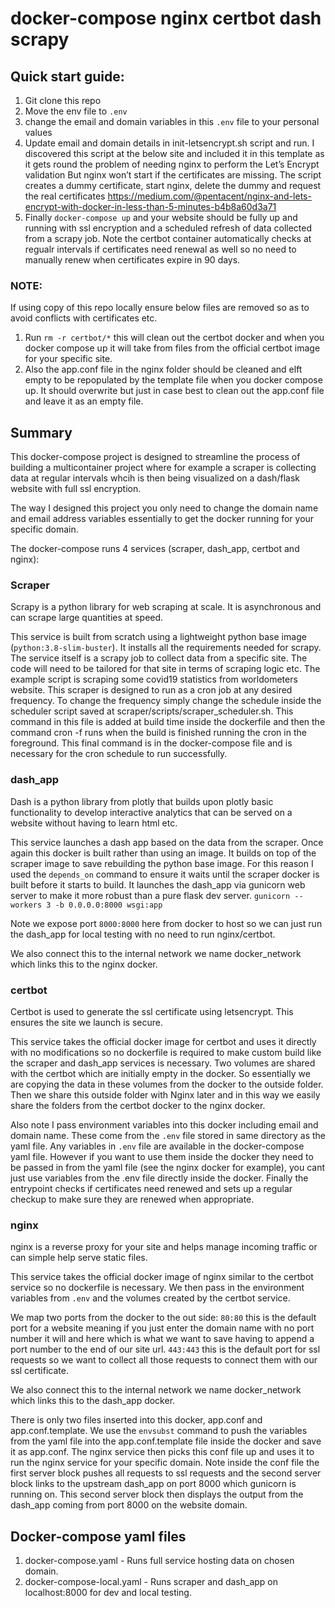 # docker-compose nginx certbot dash scrapy<br>

## Quick start guide:
1) Git clone this repo
2) Move the env file to `.env`
3) change the email and domain variables in this `.env` file to your personal values
4) Update email and domain details in init-letsencrypt.sh script and run. I discovered this script at the below site and included it in this template as it gets round the problem of needing nginx to perform the Let’s Encrypt validation But nginx won’t start if the certificates are missing. The script creates a dummy certificate, start nginx, delete the dummy and request the real certificates
https://medium.com/@pentacent/nginx-and-lets-encrypt-with-docker-in-less-than-5-minutes-b4b8a60d3a71
5) Finally `docker-compose up` and your website should be fully up and running with ssl encryption and a scheduled refresh of data collected from a scrapy job. Note the certbot container automatically checks at regualr intervals if certificates need renewal as well so no need to manually renew when certificates expire in 90 days.

### NOTE:
If using copy of this repo locally ensure below files are removed so as to avoid conflicts with certificates etc.
1) Run `rm -r certbot/*` this will clean out the certbot docker and when you docker compose up it will take from files from the official certbot image for your specific site.
2) Also the app.conf file in the nginx folder should be cleaned and elft empty to be repopulated by the template file when you docker compose up. It should overwrite but just in case best to clean out the app.conf file and leave it as an empty file.

## Summary
This docker-compose project is designed to streamline the process of building a multicontainer project where for example a scraper is collecting data at regular intervals whcih is then being visualized on a dash/flask website with full ssl encryption.

The way I designed this project you only need to change the domain name and email address variables essentially to get the docker running for your specific domain.

The docker-compose runs 4 services (scraper, dash_app, certbot and nginx):

### Scraper
Scrapy is a python library for web scraping at scale. It is asynchronous and can scrape large quantities at speed.

This service is built from scratch using a lightweight python base image (`python:3.8-slim-buster`). It installs all the requirements needed for scrapy.
The service itself is a scrapy job to collect data from a specific site. The code will need to be tailored for that site in terms of scraping logic etc. The example script is scraping some covid19 statistics from worldometers website.
This scraper is designed to run as a cron job at any desired frequency. To change the frequency simply change the schedule inside the scheduler script saved at scraper/scripts/scraper_scheduler.sh. This command in this file is added at build time inside the dockerfile and then the command cron -f runs when the build is finished running the cron in the foreground. This final command is in the docker-compose file and is necessary for the cron schedule to run successfully.

### dash_app
Dash is a python library from plotly that builds upon plotly basic functionality to develop interactive analytics that can be served on a website without having to learn html etc.

This service launches a dash app based on the data from the scraper. Once again this docker is built rather than using an image. It builds on top of the scraper image to save rebuilding the python base image. For this reason I used the `depends_on` command to ensure it waits until the scraper docker is built before it starts to build.
It launches the dash_app via gunicorn web server to make it more robust than a pure flask dev server.
`gunicorn --workers 3 -b 0.0.0.0:8000 wsgi:app`

Note we expose port `8000:8000` here from docker to host so we can just run the dash_app for local testing with no need to run nginx/certbot. 

We also connect this to the internal network we name docker_network which links this to the nginx docker.

### certbot
Certbot is used to generate the ssl certificate using letsencrypt. This ensures the site we launch is secure. 

This service takes the official docker image for certbot and uses it directly with no modifications so no dockerfile is required to make custom build like the scraper and dash_app services is necessary. Two volumes are shared with the certbot which are initially empty in the docker. So essentially we are copying the data in these volumes from the docker to the outside folder. Then we share this outside folder with Nginx later and in this way we easily share the folders from the certbot docker to the nginx docker.

Also note I pass environment variables into this docker including email and domain name. These come from the `.env` file stored in same directory as the yaml file. Any variables in `.env` file are available in the docker-compose yaml file. However if you want to use them inside the docker they need to be passed in from the yaml file (see the nginx docker for example), you cant just use variables from the .env file directly inside the docker. 
Finally the entrypoint checks if certificates need renewed and sets up a regular checkup to make sure they are renewed when appropriate.

### nginx
nginx is a reverse proxy for your site and helps manage incoming traffic or can simple help serve static files.

This service takes the official docker image of nginx similar to the certbot service so no dockerfile is necessary. We then pass in the environment variables from `.env` and the volumes created by the certbot service. 

We map two ports from the docker to the out side:
`80:80` this is the default port for a website meaning if you just enter the domain name with no port number it will and here which is what we want to save having to append a port number to the end of our site url.
`443:443` this is the default port for ssl requests so we want to collect all those requests to connect them with our ssl certificate.

We also connect this to the internal network we name docker_network which links this to the dash_app docker.

There is only two files inserted into this docker, app.conf and app.conf.template. We use the `envsubst` command to push the variables from the yaml file into the app.conf.template file inside the docker and save it as app.conf. The nginx service then picks this conf file up and uses it to run the nginx service for your specific domain. Note inside the conf file the first server block pushes all requests to ssl requests and the second server block links to the upstream dash_app on port 8000 which gunicorn is running on. This second server block then displays the output from the dash_app coming from port 8000 on the website domain.

## Docker-compose yaml files
1) docker-compose.yaml - Runs full service hosting data on chosen domain.
2) docker-compose-local.yaml - Runs scraper and dash_app on localhost:8000 for dev and local testing.






